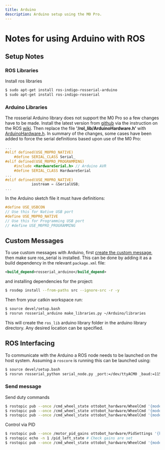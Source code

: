 ```yaml
---
title: Arduino
description: Arduino setup using the M0 Pro.
---
```


# Notes for using Arduino with ROS

## Setup Notes
### ROS Libraries
Install ros libraries
```bash
$ sudo apt-get install ros-indigo-rosserial-arduino
$ sudo apt-get install ros-indigo-rosserial
```
### Arduino Libraries
The rosserial Arduino library does not support the M0 Pro so a few changes have to be made. Install the latest version from [github](https://github.com/ros-drivers/rosserial) via the instruction on the ROS [wiki](http://wiki.ros.org/rosserial_arduino/Tutorials/Arduino%20IDE%20Setup). Then replace the file **'/rol_lib/ArduinoHardware.h'** with [ArduinoHardware.h](https://github.com/willhunt/ottobot/blob/master/arduino/reference/ArduinoHardware.h). In summary of the changes, some cases have been added to force the serial definitions based upon use of the M0 Pro:

```cpp
...
#elif defined(USE_M0PRO_NATIVE)
    #define SERIAL_CLASS Serial_
#elif defined(USE_M0PRO_PROGRAMMING)
    #include <HardwareSerial.h> // Arduino AVR
    #define SERIAL_CLASS HardwareSerial
...
#elif defined(USE_M0PRO_NATIVE)
            iostream = &SerialUSB;
...
```

In the Arduino sketch file it must have definitions:
```cpp
#define USE_USBCON
// Use this for Native USB port
#define USE_M0PRO_NATIVE
// Use this for Programming USB port
// #define USE_M0PRO_PROGRAMMING
```

## Custom Messages
To use custom messages with Arduino, first [create the custom message](http://wiki.ros.org/ROS/Tutorials/CreatingMsgAndSrv), then make sure ros_serial is installed. This can be done by adding it as a build dependency in the relevant `package.xml` file:
```xml
<build_depend>rosserial_arduino</build_depend>
```
and installing dependencies for the project:
```bash
$ rosdep install --from-paths src --ignore-src -r -y
```

Then from your catkin workspace run:
```bash
$ source devel/setup.bash
$ rosrun rosserial_arduino make_libraries.py ~/Arduino/libraries
```
This will create the `ros_lib` arduino library folder in the arduino library directory. Any desired location can be specified.

## ROS Interfacing
To communicate with the Arduino a ROS node needs to be launched on the host system. Assuming a `roscore` is running this can be launched using:
```bash
$ source devel/setup.bash
$ rosrun rosserial_python serial_node.py _port:=/dev/ttyACM0 _baud:=115200
```

### Send message
Send duty commands
```bash
$ rostopic pub --once /cmd_wheel_state ottobot_hardware/WheelCmd '{mode: 1, duty_left: 100, duty_right: 100}'
$ rostopic pub --once /cmd_wheel_state ottobot_hardware/WheelCmd '{mode: 1, duty_left: -100, duty_right: -100}'
$ rostopic pub --once /cmd_wheel_state ottobot_hardware/WheelCmd '{mode: 1, duty_left: 0, duty_right: 0}'
```

Control via PID
```bash
$ rostopic pub --once /motor_pid_gains ottobot_hardware/PidSettings '{kp: 10, ki: 0, kd: 0}'  # Set gains
$ rostopic echo -n 1 /pid_left_state # Check gains are set
$ rostopic pub --once /cmd_wheel_state ottobot_hardware/WheelCmd '{mode: 0, angular_velocity_left: 5, angular_velocity_right: 0}'
```